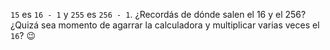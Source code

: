 `15` es `16 - 1` y `255` es `256 - 1`. ¿Recordás de dónde salen el 16 y el 256? ¿Quizá sea momento de agarrar la calculadora y multiplicar varias veces el `16`? :wink: